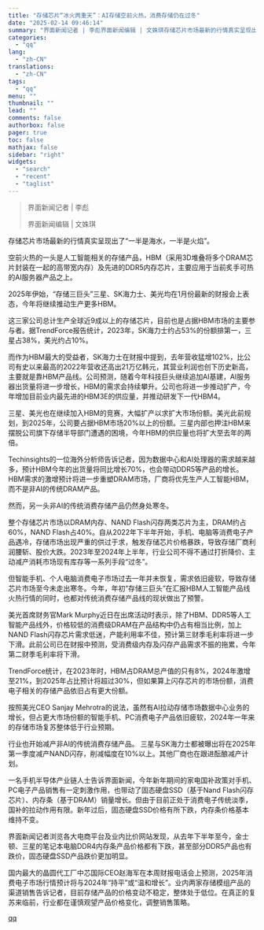 ```yaml
---
title: "存储芯片“冰火两重天”：AI存储空前火热，消费存储仍在过冬"
date: "2025-02-14 09:46:14"
summary: "界面新闻记者 | 李彪界面新闻编辑 | 文姝琪存储芯片市场最新的行情真实呈现出了“一半是海水，一半是..."
categories:
  - "qq"
lang:
  - "zh-CN"
translations:
  - "zh-CN"
tags:
  - "qq"
menu: ""
thumbnail: ""
lead: ""
comments: false
authorbox: false
pager: true
toc: false
mathjax: false
sidebar: "right"
widgets:
  - "search"
  - "recent"
  - "taglist"
---
```


> 界面新闻记者 | 李彪
> 
> 界面新闻编辑 | 文姝琪

存储芯片市场最新的行情真实呈现出了“一半是海水，一半是火焰”。

空前火热的一头是人工智能相关的存储产品，HBM（采用3D堆叠将多个DRAM芯片封装在一起的高带宽内存）及先进的DDR5内存芯片，主要应用于当前炙手可热的AI服务器产品之上。

2025年伊始，“存储三巨头”三星、SK海力士、美光均在1月份最新的财报会上表态，今年将继续推动生产更多HBM。

这三家公司总计生产全球近9成以上的存储芯片，目前也是占据HBM市场的主要参与者。据TrendForce报告统计，2023年，SK海力士约占53%的份额排第一，三星占38%，美光约占10%。

而作为HBM最大的受益者，SK海力士在财报中提到，去年营收猛增102%，比公司有史以来最高的2022年营收还高出21万亿韩元，其营业利润也创下历史新高，主要就是靠HBM产品线。公司预测，随着今年科技巨头继续追加AI基建，AI服务器出货量将进一步增长，HBM的需求会持续攀升。公司也将进一步推动扩产，今年增加目前业内最先进的HBM3E的供应量，并推动研发下一代HBM4。

三星、美光也在继续加入HBM的竞赛，大幅扩产以求扩大市场份额。美光此前规划，到2025年，公司要占据HBM市场20%以上的份额。三星内部也押注HBM来摆脱公司旗下存储半导部门遭遇的困境，今年HBM的供应量也将扩大至去年的两倍。

Techinsights的一位海外分析师告诉记者，因为数据中心和AI处理器的需求越来越多，预计HBM今年的出货量将同比增长70%，也会带动DDR5等产品的增长。HBM需求的激增预计将进一步重塑DRAM市场，厂商将优先生产人工智能HBM，而不是非AI的传统DRAM产品。

然而，另一头非AI的传统消费存储产品仍然身处寒冬。

整个存储芯片市场以DRAM内存、NAND Flash闪存两类芯片为主，DRAM约占60%，NAND Flash占40%。自从2022年下半年开始，手机、电脑等消费电子产品遇冷，存储市场出现严重的供过于求，触发存储芯片价格暴跌，导致存储厂商利润腰斩、股价大跌。2023年至2024年上半年，行业公司不得不通过打折降价、主动减产消耗市场现有库存等一系列手段“过冬”。

但智能手机、个人电脑消费电子市场过去一年并未恢复，需求依旧疲软，导致存储芯片市场至今未走出寒冬。今年，年初“存储三巨头”在汇报HBM人工智能产品线火热行情的同时，也都对传统消费存储产品线的现状做出了预警。

美光首席财务官Mark Murphy近日在出席活动时表示，除了HBM、DDR5等人工智能产品线外，价格较低的消费级DRAM在产品结构中仍占有相当比例，加上NAND Flash闪存芯片需求低迷，产能利用率不佳，预计第三财季毛利率将进一步下滑。此前公司已在财报中预测，受消费级内存及闪存产品需求不振的拖累，今年第二财季毛利率将下滑。

TrendForce统计，在2023年时，HBM占DRAM总产值的只有8%，2024年激增至21%，到2025年占比预计将超过30%，但如果算上闪存芯片的市场份额，消费电子相关的存储产品依旧占有更大份额。

按照美光CEO Sanjay Mehrotra的说法，虽然有AI拉动存储市场数据中心业务的增长，但占更大市场份额的智能手机、PC消费电子产品依旧疲软，2024年一年来的存储市场复苏整体低于行业预期。

行业也开始减产非AI的传统消费存储产品。 三星与SK海力士都被曝出将在2025年第一季度减产NAND闪存，削减幅度在10%以上。其他厂商也在跟进酝酿减产计划。

一名手机半导体产业链人士告诉界面新闻，今年新年期间的家电国补政策对手机、PC电子产品销售有一定刺激作用，也带动了固态硬盘SSD（基于Nand Flash闪存芯片）、内存条（基于DRAM）销量增长。但由于目前正处于消费电子传统淡季，国补的拉动作用有限。新年过后，固态硬盘SSD价格有所下跌，内存条价格基本维持不变。

界面新闻记者浏览各大电商平台及业内比价网站发现，从去年下半年至今，金士顿、三星的笔记本电脑DDR4内存条产品价格都有下跌，甚至部分DDR5产品也有跌价，固态硬盘SSD产品跌价更加明显。

国内最大的晶圆代工厂中芯国际CEO赵海军在本周财报电话会上预测，2025年消费电子市场行情预计将与2024年“持平”或“温和增长”。业内两家存储模组产品的渠道销售告诉记者，目前存储产品的价格变动不稳定，整体处于低位。在真正的复苏来临前，行业都在谨慎观望产品价格变化，调整销售策略。

[qq](https://new.qq.com/rain/a/20250214A0239M00)
